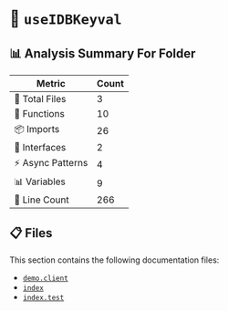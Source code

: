 # 📁 `useIDBKeyval`

## 📊 Analysis Summary For Folder

| Metric | Count |
|--------|-------|
| 📁 Total Files | 3 |
| 🔧 Functions | 10 |
| 📦 Imports | 26 |
| 📐 Interfaces | 2 |
| ⚡ Async Patterns | 4 |
| 📊 Variables | 9 |
| 🔢 Line Count | 266 |


## 📋 Files

This section contains the following documentation files:

- [`demo.client`](./demo.client.md)
- [`index`](./index.md)
- [`index.test`](./index.test.md)